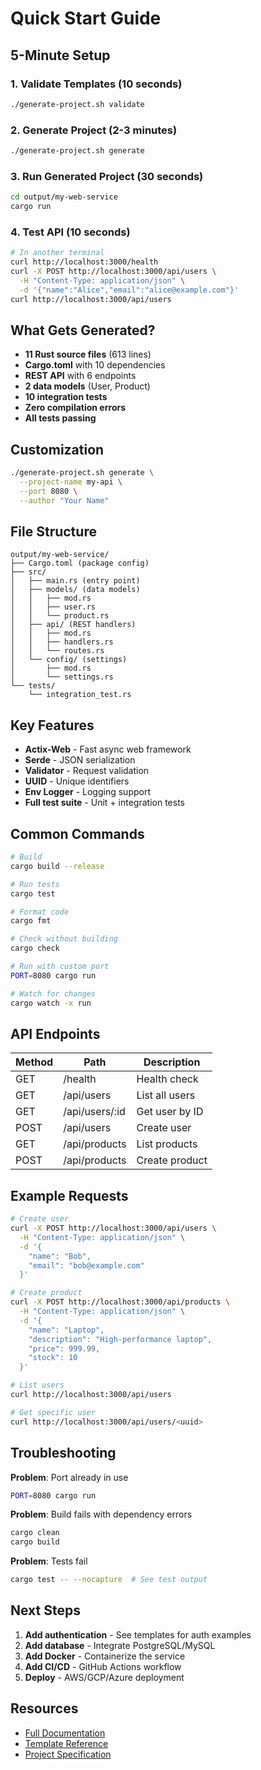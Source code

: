 # Quick Start Guide

## 5-Minute Setup

### 1. Validate Templates (10 seconds)
```bash
./generate-project.sh validate
```

### 2. Generate Project (2-3 minutes)
```bash
./generate-project.sh generate
```

### 3. Run Generated Project (30 seconds)
```bash
cd output/my-web-service
cargo run
```

### 4. Test API (10 seconds)
```bash
# In another terminal
curl http://localhost:3000/health
curl -X POST http://localhost:3000/api/users \
  -H "Content-Type: application/json" \
  -d '{"name":"Alice","email":"alice@example.com"}'
curl http://localhost:3000/api/users
```

## What Gets Generated?

- **11 Rust source files** (613 lines)
- **Cargo.toml** with 10 dependencies
- **REST API** with 6 endpoints
- **2 data models** (User, Product)
- **10 integration tests**
- **Zero compilation errors**
- **All tests passing**

## Customization

```bash
./generate-project.sh generate \
  --project-name my-api \
  --port 8080 \
  --author "Your Name"
```

## File Structure

```
output/my-web-service/
├── Cargo.toml (package config)
├── src/
│   ├── main.rs (entry point)
│   ├── models/ (data models)
│   │   ├── mod.rs
│   │   ├── user.rs
│   │   └── product.rs
│   ├── api/ (REST handlers)
│   │   ├── mod.rs
│   │   ├── handlers.rs
│   │   └── routes.rs
│   └── config/ (settings)
│       ├── mod.rs
│       └── settings.rs
└── tests/
    └── integration_test.rs
```

## Key Features

- **Actix-Web** - Fast async web framework
- **Serde** - JSON serialization
- **Validator** - Request validation
- **UUID** - Unique identifiers
- **Env Logger** - Logging support
- **Full test suite** - Unit + integration tests

## Common Commands

```bash
# Build
cargo build --release

# Run tests
cargo test

# Format code
cargo fmt

# Check without building
cargo check

# Run with custom port
PORT=8080 cargo run

# Watch for changes
cargo watch -x run
```

## API Endpoints

| Method | Path | Description |
|--------|------|-------------|
| GET | /health | Health check |
| GET | /api/users | List all users |
| GET | /api/users/:id | Get user by ID |
| POST | /api/users | Create user |
| GET | /api/products | List products |
| POST | /api/products | Create product |

## Example Requests

```bash
# Create user
curl -X POST http://localhost:3000/api/users \
  -H "Content-Type: application/json" \
  -d '{
    "name": "Bob",
    "email": "bob@example.com"
  }'

# Create product
curl -X POST http://localhost:3000/api/products \
  -H "Content-Type: application/json" \
  -d '{
    "name": "Laptop",
    "description": "High-performance laptop",
    "price": 999.99,
    "stock": 10
  }'

# List users
curl http://localhost:3000/api/users

# Get specific user
curl http://localhost:3000/api/users/<uuid>
```

## Troubleshooting

**Problem**: Port already in use
```bash
PORT=8080 cargo run
```

**Problem**: Build fails with dependency errors
```bash
cargo clean
cargo build
```

**Problem**: Tests fail
```bash
cargo test -- --nocapture  # See test output
```

## Next Steps

1. **Add authentication** - See templates for auth examples
2. **Add database** - Integrate PostgreSQL/MySQL
3. **Add Docker** - Containerize the service
4. **Add CI/CD** - GitHub Actions workflow
5. **Deploy** - AWS/GCP/Azure deployment

## Resources

- [Full Documentation](README.md)
- [Template Reference](templates/)
- [Project Specification](project-spec.yaml)
